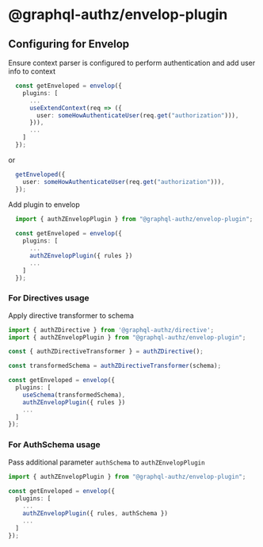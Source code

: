 # @graphql-authz/envelop-plugin

## Configuring for Envelop

Ensure context parser is configured to perform authentication and add user info to context
```ts
  const getEnveloped = envelop({
    plugins: [
      ...
      useExtendContext(req => ({
        user: someHowAuthenticateUser(req.get("authorization"))),
      })),
      ...
    ]
  });

```

or

```ts
  getEnveloped({
    user: someHowAuthenticateUser(req.get("authorization"))),
  });

```

Add plugin to envelop
  ```ts
    import { authZEnvelopPlugin } from "@graphql-authz/envelop-plugin";
    
    const getEnveloped = envelop({
      plugins: [
        ...
        authZEnvelopPlugin({ rules })
        ...
      ]
    });
  ```


### For Directives usage

Apply directive transformer to schema
  ```ts
  import { authZDirective } from '@graphql-authz/directive';
  import { authZEnvelopPlugin } from "@graphql-authz/envelop-plugin";

  const { authZDirectiveTransformer } = authZDirective();

  const transformedSchema = authZDirectiveTransformer(schema);

  const getEnveloped = envelop({
    plugins: [
      useSchema(transformedSchema),
      authZEnvelopPlugin({ rules })
      ...
    ]
  });
  ```

### For AuthSchema usage

Pass additional parameter `authSchema` to `authZEnvelopPlugin`
  ```ts
  import { authZEnvelopPlugin } from "@graphql-authz/envelop-plugin";
    
  const getEnveloped = envelop({
    plugins: [
      ...
      authZEnvelopPlugin({ rules, authSchema })
      ...
    ]
  });
  ```
